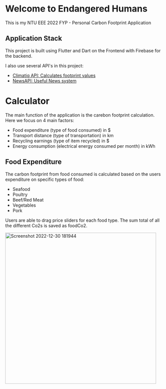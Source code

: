 # Welcome to Endangered Humans

This is my NTU EEE 2022 FYP - Personal Carbon Footprint Application

## Application Stack

This project is built using Flutter and Dart on the Frontend with Firebase for the backend.

I also use several API's in this project:

- [Climatiq API: Calculates footprint values](https://www.climatiq.io/)
- [NewsAPI: Useful News system](https://newsapi.org/)

# Calculator

The main function of the application is the carebon footprint calculation. Here we focus on 4 main factors:

- Food expenditure (type of food consumed) in $
- Transport distance (type of transportation) in km
- Recycling earnings (type of item recycled) in $
- Energy consumption (electrical energy consumed per month) in kWh

## Food Expenditure

The carbon footprint from food consumed is calculated based on the users expenditure on specific types of food:
- Seafood
- Poultry
- Beef/Red Meat
- Vegetables
- Pork

Users are able to drag price sliders for each food type. The sum total of all the different Co2s is saved as foodCo2.

<img width="481" alt="Screenshot 2022-12-30 181944" src="https://user-images.githubusercontent.com/66048526/210059779-7105c131-f956-4d81-8e7c-0e937efcf689.png">
